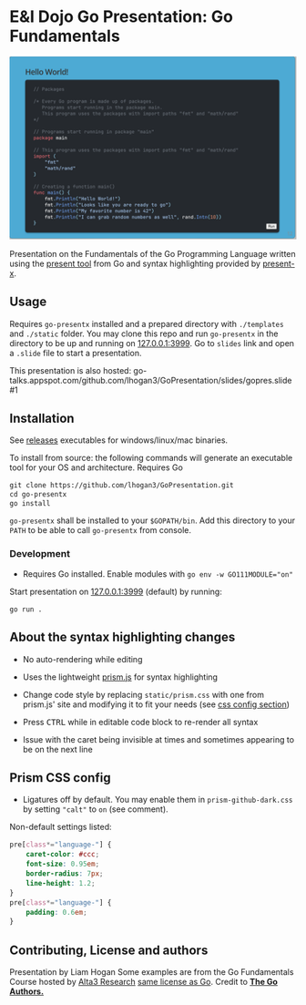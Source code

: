 # E&I Dojo Go Presentation: Go Fundamentals

![presentx screenshot](./_assets/hello_world.png)

Presentation on the Fundamentals of the Go Programming Language written using the [present tool](https://github.com/golang/tools/tree/master/cmd/present) from Go and syntax highlighting provided by [present-x](https://github.com/soypat/go-presentx).

## Usage

Requires `go-presentx` installed and a prepared directory with `./templates` and `./static` folder. You may clone this repo and run `go-presentx` in the directory to be up and running on [127.0.0.1:3999](http://127.0.0.1:3999/). Go to `slides` link and open a `.slide` file to start a presentation.

This presentation is also hosted: go-talks.appspot.com/github.com/lhogan3/GoPresentation/slides/gopres.slide#1

## Installation

See [releases](https://github.com/soypat/go-presentx/releases) executables for windows/linux/mac binaries.

To install from source: the following commands will generate an executable tool for your OS and architecture. Requires Go

```console
git clone https://github.com/lhogan3/GoPresentation.git
cd go-presentx
go install
```
`go-presentx` shall be installed to your `$GOPATH/bin`. Add this directory to your `PATH` to be able to call `go-presentx` from console.


### Development

* Requires Go installed. Enable modules with `go env -w GO111MODULE="on"`

Start presentation on [127.0.0.1:3999](http://127.0.0.1:3999/) (default) by running:

```console
go run . 
```


## About the syntax highlighting changes
* No auto-rendering while editing

* Uses the lightweight [prism.js](https://prismjs.com/) for syntax highlighting

* Change code style by replacing `static/prism.css` with one from prism.js' site and modifying it to fit your needs (see [css config section](#prism-css-config))

* Press <kbd>CTRL</kbd> while in editable code block to re-render all syntax

* Issue with the caret being invisible at times and sometimes appearing to be on the next line
## Prism CSS config 

* Ligatures off by default. You may enable them in `prism-github-dark.css` by setting `"calt"` to `on` (see comment).

Non-default settings listed:

```css
pre[class*="language-"] {
    caret-color: #ccc;
    font-size: 0.95em;
    border-radius: 7px;
    line-height: 1.2;
}
pre[class*="language-"] {
    padding: 0.6em;
}
```

##  Contributing, License and authors
Presentation by Liam Hogan
Some examples are from the Go Fundamentals Course hosted by [Alta3 Research](https://alta3.com/)
[same license as Go](https://github.com/golang/go/blob/master/LICENSE). Credit to **[The Go Authors.](https://github.com/golang/go/blob/master/AUTHORS)**
